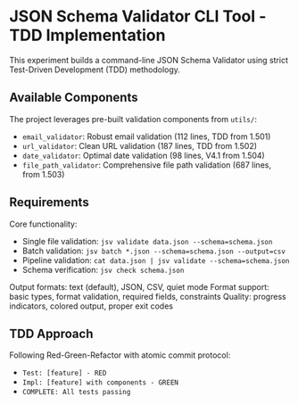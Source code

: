 # JSON Schema Validator CLI Tool - TDD Implementation

This experiment builds a command-line JSON Schema Validator using strict Test-Driven Development (TDD) methodology.

## Available Components

The project leverages pre-built validation components from `utils/`:
- `email_validator`: Robust email validation (112 lines, TDD from 1.501)
- `url_validator`: Clean URL validation (187 lines, TDD from 1.502)
- `date_validator`: Optimal date validation (98 lines, V4.1 from 1.504)
- `file_path_validator`: Comprehensive file path validation (687 lines, from 1.503)

## Requirements

Core functionality:
- Single file validation: `jsv validate data.json --schema=schema.json`
- Batch validation: `jsv batch *.json --schema=schema.json --output=csv`
- Pipeline validation: `cat data.json | jsv validate --schema=schema.json`
- Schema verification: `jsv check schema.json`

Output formats: text (default), JSON, CSV, quiet mode
Format support: basic types, format validation, required fields, constraints
Quality: progress indicators, colored output, proper exit codes

## TDD Approach

Following Red-Green-Refactor with atomic commit protocol:
- `Test: [feature] - RED`
- `Impl: [feature] with components - GREEN`
- `COMPLETE: All tests passing`